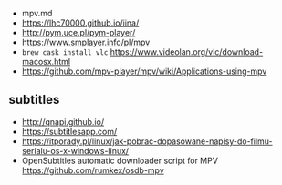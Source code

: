- mpv.md
- https://lhc70000.github.io/iina/
- http://pym.uce.pl/pym-player/
- https://www.smplayer.info/pl/mpv
- `brew cask install vlc` https://www.videolan.org/vlc/download-macosx.html
- https://github.com/mpv-player/mpv/wiki/Applications-using-mpv

## subtitles

- http://qnapi.github.io/
- https://subtitlesapp.com/
- https://itporady.pl/linux/jak-pobrac-dopasowane-napisy-do-filmu-serialu-os-x-windows-linux/
- OpenSubtitles automatic downloader script for MPV https://github.com/rumkex/osdb-mpv